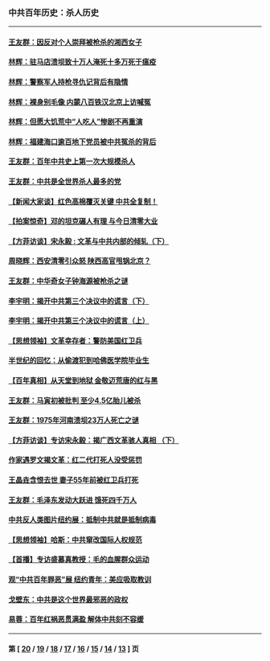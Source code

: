 ### 中共百年历史：杀人历史
---
#### [王友群：因反对个人崇拜被枪杀的湘西女子](../../pages/nf1176106/n14048288.md?09160430) 
#### [林辉：驻马店溃坝致十万人淹死十多万死于瘟疫](../../pages/nf1176106/n14048231.md?09160430) 
#### [林辉：警察军人持枪寻仇记背后有隐情](../../pages/nf1176106/n14029745.md?09160430) 
#### [林辉：裸身别毛像 内蒙八百铁汉北京上访喊冤](../../pages/nf1176106/n14026693.md?09160430) 
#### [林辉：但愿大饥荒中“人吃人”惨剧不再重演](../../pages/nf1176106/n14020531.md?09160430) 
#### [林辉：福建海口逾百地下党员被中共冤杀的背后](../../pages/nf1176106/n13878946.md?09160430) 
#### [王友群：百年中共史上第一次大规模杀人](../../pages/nf1176106/n13863785.md?09160430) 
#### [王友群：中共是全世界杀人最多的党](../../pages/nf1176106/n13860689.md?09160430) 
#### [【新闻大家谈】红色高棉覆灭关键 中共全复制！](../../pages/nf1176106/n13850222.md?09160430) 
#### [【拍案惊奇】邓的坦克碾人有理 与今日清零大业](../../pages/nf1176106/n13729574.md?09160430) 
#### [【方菲访谈】宋永毅 : 文革与中共内部的倾轧（下）](../../pages/nf1176106/n13486836.md?09160430) 
#### [周晓辉：西安清零引众怒 陕西高官甩锅北京？](../../pages/nf1176106/n13484627.md?09160430) 
#### [王友群：中华奇女子钟海源被枪杀之谜](../../pages/nf1176106/n13430555.md?09160430) 
#### [李宇明：揭开中共第三个决议中的谎言（下）](../../pages/nf1176106/n13389389.md?09160430) 
#### [李宇明：揭开中共第三个决议中的谎言（上）](../../pages/nf1176106/n13388697.md?09160430) 
#### [【思想领袖】文革幸存者：警防美国红卫兵](../../pages/nf1176106/n13339289.md?09160430) 
#### [半世纪的回忆：从偷渡犯到哈佛医学院毕业生](../../pages/nf1176106/n13345328.md?09160430) 
#### [【百年真相】从天堂到地狱 金敬迈荒唐的红与黑](../../pages/nf1176106/n13336995.md?09160430) 
#### [王友群：马寅初被批判 至少4.5亿胎儿被杀](../../pages/nf1176106/n13260313.md?09160430) 
#### [王友群：1975年河南溃坝23万人死亡之谜](../../pages/nf1176106/n13231576.md?09160430) 
#### [【方菲访谈】专访宋永毅：揭广西文革骇人真相 （下）](../../pages/nf1176106/n13209074.md?09160430) 
#### [作家遇罗文揭文革：红二代打死人没受惩罚](../../pages/nf1176106/n13205254.md?09160430) 
#### [王晶垚含恨去世 妻子55年前被红卫兵打死](../../pages/nf1176106/n13203590.md?09160430) 
#### [王友群：毛泽东发动大跃进 饿死四千万人](../../pages/nf1176106/n13177158.md?09160430) 
#### [中共反人类图片纽约展：抵制中共就是抵制病毒](../../pages/nf1176106/n13115371.md?09160430) 
#### [【思想领袖】哈斯：中共窜改国际人权规范](../../pages/nf1176106/n13053647.md?09160430) 
#### [【首播】专访盛慕真教授：毛的血腥群众运动](../../pages/nf1176106/n13091782.md?09160430) 
#### [观“中共百年罪恶”展 纽约青年：美应吸取教训](../../pages/nf1176106/n13085246.md?09160430) 
#### [戈壁东：中共是这个世界最邪恶的政权](../../pages/nf1176106/n13085641.md?09160430) 
#### [易蓉：百年红祸恶贯满盈 解体中共刻不容缓](../../pages/nf1176106/n13084455.md?09160430) 

---
#### 第 [ [20](./20.md?09160430) / [19](./19.md?09160430) / [18](./18.md?09160430) / [17](./17.md?09160430) / [16](./16.md?09160430) / [15](./15.md?09160430) / [14](./14.md?09160430) / [13](./13.md?09160430) ] 页
